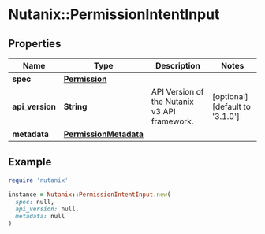 # Nutanix::PermissionIntentInput

## Properties

| Name | Type | Description | Notes |
| ---- | ---- | ----------- | ----- |
| **spec** | [**Permission**](Permission.md) |  |  |
| **api_version** | **String** | API Version of the Nutanix v3 API framework. | [optional][default to &#39;3.1.0&#39;] |
| **metadata** | [**PermissionMetadata**](PermissionMetadata.md) |  |  |

## Example

```ruby
require 'nutanix'

instance = Nutanix::PermissionIntentInput.new(
  spec: null,
  api_version: null,
  metadata: null
)
```


